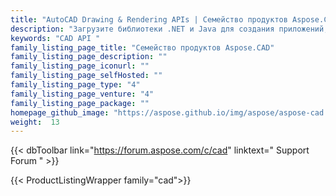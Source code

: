 ```yaml
---
title: "AutoCAD Drawing & Rendering APIs | Семейство продуктов Aspose.CAD"
description: "Загрузите библиотеки .NET и Java для создания приложений, которые могут обрабатывать и преобразовывать чертежи САПР, в том числе созданные с помощью AutoCAD."
keywords: "CAD API "
family_listing_page_title: "Семейство продуктов Aspose.CAD"
family_listing_page_description: ""
family_listing_page_iconurl: ""
family_listing_page_selfHosted: ""
family_listing_page_type: "4"
family_listing_page_venture: "4"
family_listing_page_package: ""
homepage_github_image: "https://aspose.github.io/img/aspose/aspose-cad.png"
weight:  13
---
```


{{< dbToolbar link="https://forum.aspose.com/c/cad" linktext=" Support Forum " >}}

{{< ProductListingWrapper family="cad">}}

